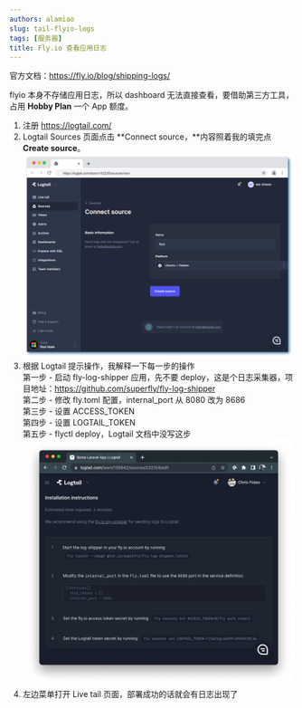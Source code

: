 ```yaml
---
authors: alamiao
slug: tail-flyio-logs
tags: [服务器]
title: Fly.io 查看应用日志
---
```


官方文档：https://fly.io/blog/shipping-logs/

flyio 本身不存储应用日志，所以 dashboard 无法直接查看，要借助第三方工具，占用 **Hobby Plan** 一个 App 额度。
<!-- truncate -->
1. 注册 https://logtail.com/
2. Logtail Sources 页面点击 **Connect source，**内容照着我的填完点 **Create source**。
![image](./image.png)
1. 根据 Logtail 提示操作，我解释一下每一步的操作  
第一步 - 启动 fly-log-shipper 应用，先不要 deploy，这是个日志采集器，项目地址：https://github.com/superfly/fly-log-shipper  
第二步 - 修改 fly.toml 配置，internal_port 从 8080 改为 8686  
第三步 - 设置 ACCESS_TOKEN  
第四步 - 设置 LOGTAIL_TOKEN  
第五步 - flyctl deploy，Logtail 文档中没写这步  
![image2](./image2.png)
1. 左边菜单打开 Live tail 页面，部署成功的话就会有日志出现了